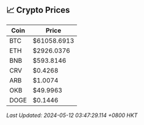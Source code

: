 ## 📈 Crypto Prices

| Coin | Price |
| ---- | ----- |
| BTC | $61058.6913 |
| ETH | $2926.0376 |
| BNB | $593.8146 |
| CRV | $0.4268 |
| ARB | $1.0074 |
| OKB | $49.9963 |
| DOGE | $0.1446 |

_Last Updated: 2024-05-12 03:47:29.114 +0800 HKT_